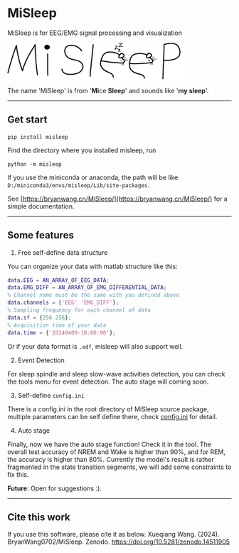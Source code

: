 # MiSleep
MiSleep is for EEG/EMG signal processing and visualization

![logo](resources/entire_logo.png)

The name 'MiSleep' is from '**Mi**ce **Sleep**' and sounds like '**my sleep**'.

---

## Get start
```shell
pip install misleep
```

Find the directory where you installed misleep, run
```shell
python -m misleep
```
If you use the miniconda or anaconda, the path will be like `D:/miniconda3/envs/misleep/Lib/site-packages`.

See [https://bryanwang.cn/MiSleep/](https://bryanwang.cn/MiSleep/) for a simple documentation.

---

## Some features
1. Free self-define data structure

You can organize your data with matlab structure like this:
```matlab
data.EEG = AN_ARRAY_OF_EEG_DATA;
data.EMG_DIFF = AN_ARRAY_OF_EMG_DIFFERENTIAL_DATA;
% Channel name must be the same with you defined above
data.channels = {'EEG' 'EMG_DIFF'};
% Sampling frequency for each channel of data
data.sf = {256 256};
% Acquisition time of your data
data.time = {'20240409-18:00:00'}; 
```
Or if your data format is `.edf`, misleep will also support well.

2. Event Detection

For sleep spindle and sleep slow-wave activities detection, you can check the tools menu for event detection. The auto stage will coming soon.

3. Self-define `config.ini`

There is a config.ini in the root directory of MiSleep source package, multiple parameters can be self define there, check [config.ini](https://bryanwang.cn/MiSleep/#config-file) for detail.

4. Auto stage

Finally, now we have the auto stage function! Check it in the tool. The overall test accuracy of NREM and Wake is higher than 90%, and for REM, the accuracy is higher than 80%. Currently the model's result is rather fragmented in the state transition segments, we will add some constraints to fix this.

**Future**: Open for suggestions :).

---

## Cite this work

If you use this software, please cite it as below.
Xueqiang Wang. (2024). BryanWang0702/MiSleep. Zenodo. https://doi.org/10.5281/zenodo.14511905

